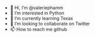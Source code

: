 - 👋 Hi, I’m @valeriephamm
- 👀 I’m interested in Python
- 🌱 I’m currently learning Texas
- 💞️ I’m looking to collaborate on Twitter
- 📫 How to reach me github

<!---
valeriephamm/valeriephamm is a ✨ special ✨ repository because its `README.md` (this file) appears on your GitHub profile.
You can click the Preview link to take a look at your changes.
--->
